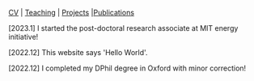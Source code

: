 [CV](https://yifueve.github.io/cv/) | [Teaching](https://yifueve.github.io/teaching/) |  [Projects](https://yifueve.github.io/projects/) |[Publications](https://yifueve.github.io/publications/)


[2023.1]  I started the post-doctoral research associate at MIT energy initiative!

[2022.12] This website says 'Hello World'.

[2022.12] I completed my DPhil degree in Oxford with minor correction!
